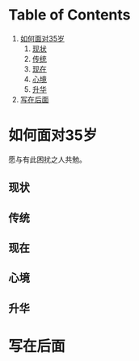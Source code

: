 
# Table of Contents

1.  [如何面对35岁](#orgc61f711)
    1.  [现状](#org7b38979)
    2.  [传统](#org9e84e1a)
    3.  [现在](#orgbdb0934)
    4.  [心境](#org27c29c2)
    5.  [升华](#org5dcc9df)
2.  [写在后面](#org0dbab7d)



<a id="orgc61f711"></a>

# 如何面对35岁

<div class="org-center">
<p>
愿与有此困扰之人共勉。
</p>
</div>


<a id="org7b38979"></a>

## 现状


<a id="org9e84e1a"></a>

## 传统


<a id="orgbdb0934"></a>

## 现在


<a id="org27c29c2"></a>

## 心境


<a id="org5dcc9df"></a>

## 升华


<a id="org0dbab7d"></a>

# 写在后面

